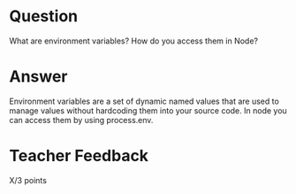 # Question

What are environment variables? How do you access them in Node?

# Answer

Environment variables are a set of dynamic named values that are used to manage values without hardcoding them into your source code. In node you can access them by using process.env.

# Teacher Feedback

X/3 points
